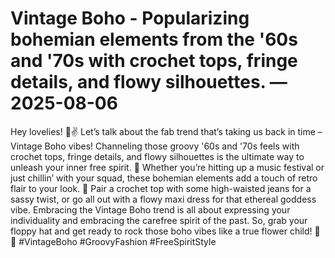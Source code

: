# Vintage Boho - Popularizing bohemian elements from the '60s and '70s with crochet tops, fringe details, and flowy silhouettes. — 2025-08-06

Hey lovelies! 🌼✌️ Let’s talk about the fab trend that’s taking us back in time – Vintage Boho vibes! Channeling those groovy '60s and '70s feels with crochet tops, fringe details, and flowy silhouettes is the ultimate way to unleash your inner free spirit. 🌈 Whether you’re hitting up a music festival or just chillin’ with your squad, these bohemian elements add a touch of retro flair to your look. 💫 Pair a crochet top with some high-waisted jeans for a sassy twist, or go all out with a flowy maxi dress for that ethereal goddess vibe. Embracing the Vintage Boho trend is all about expressing your individuality and embracing the carefree spirit of the past. So, grab your floppy hat and get ready to rock those boho vibes like a true flower child! 🌸✨ #VintageBoho #GroovyFashion #FreeSpiritStyle